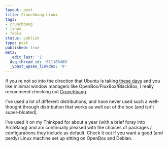 ```yaml
---
layout: post
title: Crunchbang Linux
tags:
- crunchbang
- linux
- Tools
status: publish
type: post
published: true
meta:
  _edit_last: '1'
  dsq_thread_id: '611186460'
  _yoast_wpseo_linkdex: '0'
---
```

If you re not so into the direction that Ubuntu is taking <a href="http://lifehacker.com/5890978/first-look-at-ubuntu-linux-1204-precise-pangolin">these days</a> and you like minimal window managers like OpenBox/FluxBox/BlackBox, I really recommend checking out <a href="http://crunchbanglinux.org/">Crunchbang</a>.

I've used a lot of different distributions, and have never used such a well-thought through distribution that works as well out of the box (and isn't super-bloated).

I've used it on my Thinkpad for about a year (with a brief foray into ArchBang) and am continually pleased with the choices of packages / configurations they include as default. Check it out if you want a good (and perdy) Linux machine set up sitting on OpenBox and Debian.
